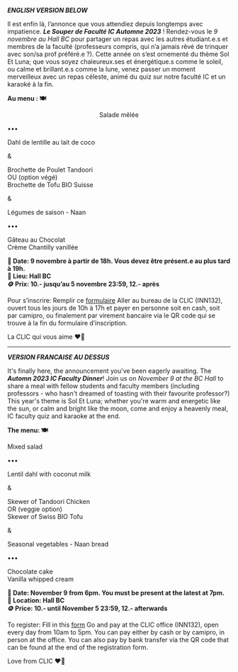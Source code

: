 ***ENGLISH VERSION BELOW***

Il est enfin là, l’annonce que vous attendiez depuis longtemps avec impatience. ***Le Souper de Faculté IC Automne 2023*** ! Rendez-vous le *9 novembre au Hall BC* pour partager un repas avec les autres étudiant.e.s et membres de la faculté (professeurs compris, qui n’a jamais rêvé de trinquer avec son/sa prof préféré.e ?). 
Cette année on s’est ornementé du thème Sol Et Luna; que vous soyez chaleureux.ses et énergétique.s comme le soleil, ou calme et brillant.e.s comme la lune, venez passer un moment merveilleux avec un repas céleste, animé du quiz sur notre faculté IC et un karaoké à la fin.

**Au menu : 🍽️**
<p style="text-align: center;">
Salade mêlée <br>

••• <br>

Dahl de lentille au lait de coco<br>

&<br>

Brochette de Poulet Tandoori<br>
OU (option végé)<br>
Brochette de Tofu BIO Suisse<br>

& <br>

Légumes de saison - Naan <br>

••• <br>

Gâteau au Chocolat <br>
Crème Chantilly vanillée <br>
</p>

**📅 Date: 9 novembre à partir de 18h. Vous devez être présent.e au plus tard à 19h.** <br>
**📍 Lieu:  Hall BC** <br>
**🪙 Prix:   10.- jusqu’au 5 novembre 23:59, 12.- après** <br>

Pour s’inscrire:
Remplir ce [formulaire](https://go.epfl.ch/sdf-ic-2023-automne)
Aller au bureau de la CLIC (INN132), ouvert tous les jours de 10h à 17h et payer en personne soit en cash, soit par camipro, ou finalement par virement bancaire via le QR code qui se trouve à la fin du formulaire d’inscription.

La CLIC qui vous aime ❤️💙

***

***VERSION FRANCAISE AU DESSUS***

It's finally here, the announcement you've been eagerly awaiting. The ***Automn 2023 IC Faculty Dinner***! Join us on *November 9 at the BC Hall* to share a meal with fellow students and faculty members (including professors - who hasn't dreamed of toasting with their favourite professor?) 
This year's theme is Sol Et Luna; whether you're warm and energetic like the sun, or calm and bright like the moon, come and enjoy a heavenly meal, IC faculty quiz and karaoke at the end.

**The menu: 🍽️**
<p style="text-align: center;">

Mixed salad <br>

••• <br>

Lentil dahl with coconut milk <br>

& <br>

Skewer of Tandoori Chicken <br>
OR (veggie option)<br>
Skewer of Swiss BIO Tofu <br>

& <br>

Seasonal vegetables - Naan bread   <br>

••• <br>

Chocolate cake <br>
Vanilla whipped cream <br>
</p>

**📅 Date: November 9 from 6pm. You must be present at the latest at 7pm.** <br>
**📍 Location: Hall BC** <br>
**🪙 Price: 10.- until November 5 23:59, 12.- afterwards** <br>

To register:
Fill in this [form](https://go.epfl.ch/sdf-ic-2023-automne)
Go and pay at the CLIC office (INN132), open every day from 10am to 5pm. You can pay either by cash or by camipro, in person at the office. You can also pay by bank transfer via the QR code that can be found at the end of the registration form.

Love from CLIC ❤️💙